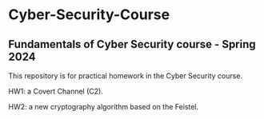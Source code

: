 # Cyber-Security-Course
## Fundamentals of Cyber Security course - Spring 2024
This repository is for practical homework in the Cyber Security course.

HW1: a Covert Channel (C2).

HW2: a new cryptography algorithm based on the Feistel.
